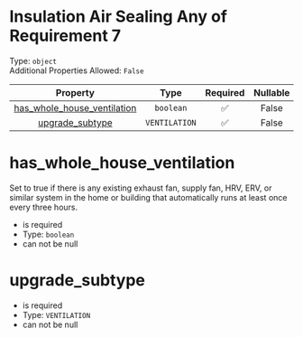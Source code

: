 
Insulation Air Sealing Any of Requirement 7
===========================================
  
Type: `object`  
Additional Properties Allowed: `False`  
  

|Property|Type|Required|Nullable|Format|Title|
| :---: | :---: | :---: | :---: | :---: | :---: |
|[has_whole_house_ventilation](#has_whole_house_ventilation)|`boolean`|:white_check_mark:|False|||
|[upgrade_subtype](#upgrade_subtype)|`VENTILATION`|:white_check_mark:|False|||

has_whole_house_ventilation
===========================
  
Set to true if there is any existing exhaust fan, supply fan, HRV, ERV, or similar system in the home or building that automatically runs at least once every three hours.  
  

- is required
- Type: `boolean`
- can not be null
  

upgrade_subtype
===============
  
  
  

- is required
- Type: `VENTILATION`
- can not be null
  
